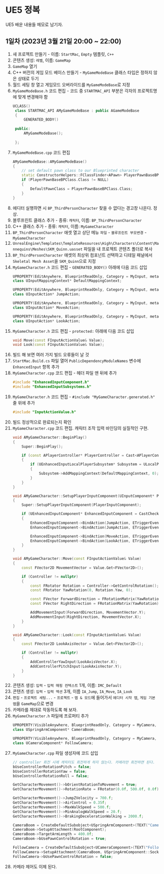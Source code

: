 # UE5 정복

UE5 배운 내용들 메모로 남기자.

## 1일차 (2023년 3월 21일 20:00 ~ 22:00)

1. 새 프로젝트 만들기 - 이름: `StartMac`, `Empty` 템플릿, `C++`
2. 콘텐츠 생성: `레벨`, 이름: `GameMap`
3. `GameMap` 열기
4. C++ 버전의 게임 모드 베이스 만들기 - `MyGameModeBase` 클래스 타입은 정하지 않은 상태로 두기
5. 월드 세팅 창 열고 게임모드 오버라이드를 `MyGameModeBase`로 지정
6. `MyGameModeBase.h` 코드 편집 - 코드 중 `STARTMAC_API` 부분은 각자의 프로젝트명에 맞게 변경해야 함
   ```c++
   UCLASS()
    class STARTMAC_API AMyGameModeBase : public AGameModeBase
    {
        GENERATED_BODY()
    
    public:
        AMyGameModeBase();
    
    };
   ```
7. `MyGameModeBase.cpp` 코드 편집
    ```c++
    AMyGameModeBase::AMyGameModeBase()
    {
        // set default pawn class to our Blueprinted character
        static ConstructorHelpers::FClassFinder<APawn> PlayerPawnBaseBPClass(TEXT("/Game/BP_ThirdPersonCharacter"));
        if (PlayerPawnBaseBPClass.Class != NULL)
        {
            DefaultPawnClass = PlayerPawnBaseBPClass.Class;
        }
    }
    ```
8. 에디터 실행하면 시 `BP_ThirdPersonCharacter` 찾을 수 없다는 경고창 나온다. 정상.
9. 블루프린트 클래스 추가 - 종류: `캐릭터`, 이름: `BP_ThirdPersonCharacter`
10. C++ 클래스 추가 - 종류: `캐릭터`, 이름: `MyGameCharacter`
11. `BP_ThirdPersonCharacter` 애셋 열고 상단 메뉴 `파일` - `블루프린트 부모변경` - `MyGameCharacter`
12. `UnrealEngine\Templates\TemplateResources\High\Characters\Content\Mannequins\Meshes\SKM_Quinn.uasset` 파일을 내 프로젝트 콘텐츠 폴더로 복사
13. `BP_ThirdPersonCharacter` 애셋의 최상위 컴포넌트 선택하고 디테일 패널에서 `Skeletal Mesh Asset`을 `SKM_Quinn`으로 지정
14. `MyGameCharacter.h` 코드 편집 - `GENERATED_BODY()` 아래에 다음 코드 삽입
    ```c++
    UPROPERTY(EditAnywhere, BlueprintReadOnly, Category = MyInput, meta = (AllowPrivateAccess = "true"))
    class UInputMappingContext* DefaultMappingContext;

    UPROPERTY(EditAnywhere, BlueprintReadOnly, Category = MyInput, meta = (AllowPrivateAccess = "true"))
    class UInputAction* JumpAction;

    UPROPERTY(EditAnywhere, BlueprintReadOnly, Category = MyInput, meta = (AllowPrivateAccess = "true"))
    class UInputAction* MoveAction;

    UPROPERTY(EditAnywhere, BlueprintReadOnly, Category = MyInput, meta = (AllowPrivateAccess = "true"))
    class UInputAction* LookAction;
    ```
15. `MyGameCharacter.h` 코드 편집 - `protected:` 아래에 다음 코드 삽입
    ```c++
    void Move(const FInputActionValue& Value);
    void Look(const FInputActionValue& Value);
    ```
16. 빌드 해 보면 여러 가지 빌드 오류들이 날 것
17. `StartMac.Build.cs` 파일 열어 `PublicDependencyModuleNames` 변수에 `EnhancedInput` 항목 추가
18. `MyGameCharacter.cpp` 코드 편집 - 헤더 파일 맨 뒤에 추가
    ```c++
    #include "EnhancedInputComponent.h"
    #include "EnhancedInputSubsystems.h"
    ```
19. `MyGameCharacter.h` 코드 편집 - `#include "MyGameCharacter.generated.h"` 줄 위에 추가
    ```c++
    #include "InputActionValue.h"
    ```
20. 빌드 정상적으로 완료되는지 확인
21. `MyGameCharacter.cpp` 코드 편집. 캐릭터 조작 입력 바인딩의 실질적인 구현.
    ```c++
    void AMyGameCharacter::BeginPlay()
    {
        Super::BeginPlay();

        if (const APlayerController* PlayerController = Cast<APlayerController>(Controller))
        {
            if (UEnhancedInputLocalPlayerSubsystem* Subsystem = ULocalPlayer::GetSubsystem<UEnhancedInputLocalPlayerSubsystem>(PlayerController->GetLocalPlayer()))
            {
                Subsystem->AddMappingContext(DefaultMappingContext, 0);
            }
        }
    }

    void AMyGameCharacter::SetupPlayerInputComponent(UInputComponent* PlayerInputComponent)
    {
        Super::SetupPlayerInputComponent(PlayerInputComponent);

        if (UEnhancedInputComponent* EnhancedInputComponent = CastChecked<UEnhancedInputComponent>(PlayerInputComponent))
        {
            EnhancedInputComponent->BindAction(JumpAction, ETriggerEvent::Triggered, this, &ACharacter::Jump);
            EnhancedInputComponent->BindAction(JumpAction, ETriggerEvent::Completed, this, &ACharacter::StopJumping);

            EnhancedInputComponent->BindAction(MoveAction, ETriggerEvent::Triggered, this, &AMyGameCharacter::Move);
            EnhancedInputComponent->BindAction(LookAction, ETriggerEvent::Triggered, this, &AMyGameCharacter::Look);
        }
    }

    void AMyGameCharacter::Move(const FInputActionValue& Value)
    {
        const FVector2D MovementVector = Value.Get<FVector2D>();

        if (Controller != nullptr)
        {
            const FRotator Rotation = Controller->GetControlRotation();
            const FRotator YawRotation(0, Rotation.Yaw, 0);

            const FVector ForwardDirection = FRotationMatrix(YawRotation).GetUnitAxis(EAxis::X);
            const FVector RightDirection = FRotationMatrix(YawRotation).GetUnitAxis(EAxis::Y);

            AddMovementInput(ForwardDirection, MovementVector.Y);
            AddMovementInput(RightDirection, MovementVector.X);
        }
    }

    void AMyGameCharacter::Look(const FInputActionValue& Value)
    {
        const FVector2D LookAxisVector = Value.Get<FVector2D>();

        if (Controller != nullptr)
        {
            AddControllerYawInput(LookAxisVector.X);
            AddControllerPitchInput(LookAxisVector.Y);
        }
    }
    ```
22. 콘텐츠 생성: `입력` - `입력 매핑 컨텍스트` 1개, 이름: `IMC_Default`
23. 콘텐츠 생성: `입력` - `입력 액션` 3개, 이름 `IA_Jump`, `IA_Move`, `IA_Look`
24. `편집` - `프로젝트 세팅...` - `프로젝트` - `맵 & 모드`에 들어가서 `에디터 시작 맵`, `게임 기본 맵`을 `GameMap`으로 변경
25. 카메라를 제대로 작동하도록 해 보자.
26. `MyGameCharacter.h` 파일에 프로퍼티 추가
    ```c++
    UPROPERTY(VisibleAnywhere, BlueprintReadOnly, Category = MyCamera, meta = (AllowPrivateAccess = "true"))
	class USpringArmComponent* CameraBoom;

	UPROPERTY(VisibleAnywhere, BlueprintReadOnly, Category = MyCamera, meta = (AllowPrivateAccess = "true"))
	class UCameraComponent* FollowCamera;
    ```
27. `MyGameCharacter.cpp` 파일 생성자에 코드 삽입
    ```c++
    // controller 회전 시에 캐릭터도 회전하게 하지 않는다. 카메라만 회전하면 된다.
	bUseControllerRotationPitch = false;
	bUseControllerRotationYaw = false;
	bUseControllerRotationRoll = false;

	GetCharacterMovement()->bOrientRotationToMovement = true;
	GetCharacterMovement()->RotationRate = FRotator(0.0f, 500.0f, 0.0f);

	GetCharacterMovement()->JumpZVelocity = 700.f;
	GetCharacterMovement()->AirControl = 0.35f;
	GetCharacterMovement()->MaxWalkSpeed = 500.f;
	GetCharacterMovement()->MinAnalogWalkSpeed = 20.f;
	GetCharacterMovement()->BrakingDecelerationWalking = 2000.f;

	CameraBoom = CreateDefaultSubobject<USpringArmComponent>(TEXT("CameraBoom"));
	CameraBoom->SetupAttachment(RootComponent);
	CameraBoom->TargetArmLength = 400.0f;
	CameraBoom->bUsePawnControlRotation = true;

	FollowCamera = CreateDefaultSubobject<UCameraComponent>(TEXT("FollowCamera"));
	FollowCamera->SetupAttachment(CameraBoom, USpringArmComponent::SocketName);
	FollowCamera->bUsePawnControlRotation = false;
    ```
28. 카메라 제어도 이제 된다.
